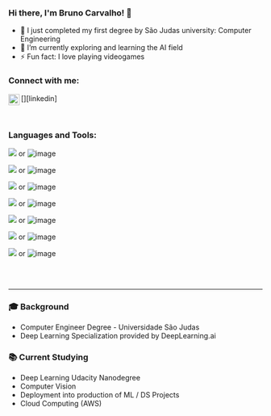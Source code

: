 ### Hi there, I'm Bruno Carvalho! 👋

- 🔭 I just completed my first degree by São Judas university: Computer Engineering
- 🌱 I’m currently exploring and learning the AI field
- ⚡ Fun fact: I love playing videogames 

### Connect with me:

[<img align="left" alt="bruno-carvalho-48433016b | LinkedIn" width="22px" src="https://cdn.jsdelivr.net/npm/simple-icons@v3/icons/linkedin.svg" />][linkedin]

<br />

### Languages and Tools:

<img src="https://img.shields.io/badge/Python-FFD43B?style=for-the-badge&logo=python&logoColor=darkgreen}" /> or ![image]({https://img.shields.io/badge/Python-FFD43B?style=for-the-badge&logo=python&logoColor=darkgreen})

<img src="https://img.shields.io/badge/Numpy-777BB4?style=for-the-badge&logo=numpy&logoColor=white}" /> or ![image]({https://img.shields.io/badge/Numpy-777BB4?style=for-the-badge&logo=numpy&logoColor=white})

<img src="https://img.shields.io/badge/Pandas-2C2D72?style=for-the-badge&logo=pandas&logoColor=white}" /> or ![image](https://img.shields.io/badge/Pandas-2C2D72?style=for-the-badge&logo=pandas&logoColor=white})

<img src="https://img.shields.io/badge/scikit_learn-F7931E?style=for-the-badge&logo=scikit-learn&logoColor=white}" /> or ![image]({https://img.shields.io/badge/scikit_learn-F7931E?style=for-the-badge&logo=scikit-learn&logoColor=white})

<img src="https://img.shields.io/badge/SQLite-07405E?style=for-the-badge&logo=sqlite&logoColor=white}" /> or ![image]({https://img.shields.io/badge/SQLite-07405E?style=for-the-badge&logo=sqlite&logoColor=white})

<img src="https://img.shields.io/badge/MySQL-00000F?style=for-the-badge&logo=mysql&logoColor=white}" /> or ![image]({https://img.shields.io/badge/MySQL-00000F?style=for-the-badge&logo=mysql&logoColor=white})

<img src="https://img.shields.io/badge/OpenCV-27338e?style=for-the-badge&logo=OpenCV&logoColor=white}" /> or ![image]({https://img.shields.io/badge/OpenCV-27338e?style=for-the-badge&logo=OpenCV&logoColor=white})

<br />
<br />

---

### 🎓 Background

- Computer Engineer Degree - Universidade São Judas
- Deep Learning Specialization provided by DeepLearning.ai

### 📚 Current Studying

- Deep Learning Udacity Nanodegree
- Computer Vision 
- Deployment into production of ML / DS Projects
- Cloud Computing (AWS)






